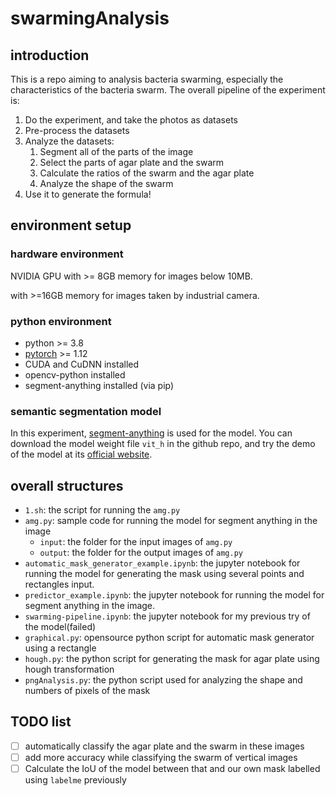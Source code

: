 # swarmingAnalysis

## introduction

This is a repo aiming to analysis bacteria swarming, especially the characteristics of the bacteria swarm. The overall pipeline of the experiment is:

1. Do the experiment, and take the photos as datasets
2. Pre-process the datasets
3. Analyze the datasets:
   1. Segment all of the parts of the image
   2. Select the parts of agar plate and the swarm
   3. Calculate the ratios of the swarm and the agar plate
   4. Analyze the shape of the swarm
4. Use it to generate the formula!

## environment setup

### hardware environment

NVIDIA GPU with >= 8GB memory for images below 10MB.

with >=16GB memory for images taken by industrial camera.

### python environment

- python >= 3.8
- [pytorch](https://pytorch.org/) >= 1.12
- CUDA and CuDNN installed
- opencv-python installed
- segment-anything installed (via pip)

### semantic segmentation model

In this experiment, [segment-anything](https://github.com/facebookresearch/segment-anything) is used for the model. You can download the model weight file `vit_h` in the github repo, and try the demo of the model at its [official website](https://segment-anything.com/demo).

## overall structures

- `1.sh`: the script for running the `amg.py`
- `amg.py`: sample code for running the model for segment anything in the image
  - `input`: the folder for the input images of `amg.py`
  - `output`: the folder for the output images of `amg.py`
- `automatic_mask_generator_example.ipynb`: the jupyter notebook for running the model for generating the mask using several points and rectangles input.
- `predictor_example.ipynb`: the jupyter notebook for running the model for segment anything in the image.
- `swarming-pipeline.ipynb`: the jupyter notebook for my previous try of the model(failed)
- `graphical.py`: opensource python script for automatic mask generator using a rectangle
- `hough.py`: the python script for generating the mask for agar plate using hough transformation
- `pngAnalysis.py`: the python script used for analyzing the shape and numbers of pixels of the mask

## TODO list

- [ ] automatically classify the agar plate and the swarm in these images
- [ ] add more accuracy while classifying the swarm of vertical images
- [ ] Calculate the IoU of the model between that and our own mask labelled using `labelme` previously
